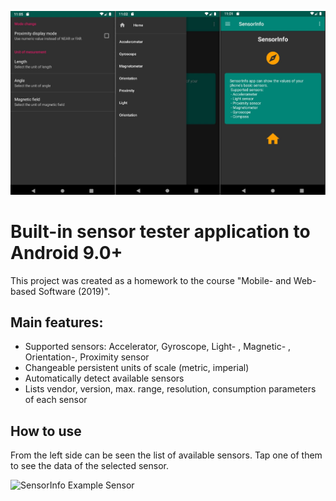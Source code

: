 ![Main fragments](sensorinfo_main.jpg)

# Built-in sensor tester application to Android 9.0+
This project was created as a homework to the course "Mobile- and Web-based Software (2019)". 

## Main features:
- Supported sensors: Accelerator, Gyroscope, Light- , Magnetic- , Orientation-, Proximity sensor
- Changeable persistent units of scale (metric, imperial)
- Automatically detect available sensors
- Lists vendor, version, max. range, resolution, consumption parameters of each sensor  

## How to use
From the left side can be seen the list of available sensors. Tap one of them to see the data of the selected sensor.

![SensorInfo Example Sensor](sensorinfo_acc.gif)
